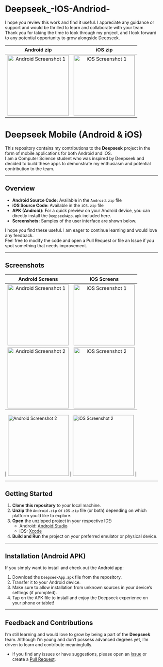 # Deepseek_-IOS-Andriod-

I hope you review this work and find it useful. I appreciate any guidance or support and would be thrilled to learn and collaborate with your team. Thank you for taking the time to look through my project, and I look forward to any potential opportunity to grow alongside Deepseek.


| **Android zip** | **iOS zip** |
| :-----------------: | :-------------: |
| <img src="https://github.com/user-attachments/assets/0eecdacd-8cb7-4f12-9449-01d2246cd619" alt="Android Screenshot 1" width="200" style="border:1px solid #ccc;"/> | <img src="https://github.com/user-attachments/assets/acec1644-50d5-437b-baac-2b7de08ae64d" alt="iOS Screenshot 1" width="200" style="border:1px solid #ccc;"/> |



# Deepseek Mobile (Android & iOS)

This repository contains my contributions to the **Deepseek** project in the form of mobile applications for both Android and iOS.  
I am a Computer Science student who was inspired by Deepseek and decided to build these apps to demonstrate my enthusiasm and potential contribution to the team.

---

## Overview

- **Android Source Code:** Available in the `Android.zip` file  
- **iOS Source Code:** Available in the `iOS.zip` file  
- **APK (Android):** For a quick preview on your Android device, you can directly install the `DeepseekApp.apk` included here.  
- **Screenshots:** Samples of the user interface are shown below.

I hope you find these useful. I am eager to continue learning and would love any feedback.  
Feel free to modify the code and open a Pull Request or file an Issue if you spot something that needs improvement.

---

## Screenshots

| **Android Screens** | **iOS Screens** |
| :-----------------: | :-------------: |
| <img src="https://github.com/user-attachments/assets/b51e839f-c9d6-459f-9552-70184cff589e" alt="Android Screenshot 1" width="200" style="border:1px solid #ccc;"/> | <img src="https://github.com/user-attachments/assets/44c4f7ad-bfda-4b39-90a8-351f6b465abc" alt="iOS Screenshot 1" width="200" style="border:1px solid #ccc;"/> |
| <img src="https://github.com/user-attachments/assets/e92b75c8-f3e2-4037-ae5a-9402c78585a1" alt="Android Screenshot 2" width="200" style="border:1px solid #ccc;"/> | <img src="https://github.com/user-attachments/assets/4da80794-e6b5-4f91-b0f8-78c1e6666379" alt="iOS Screenshot 2" width="200" style="border:1px solid #ccc;"/> |

| <img src="https://github.com/user-attachments/assets/0c3ef4a3-96f4-45a5-94a3-8aea2b3c7b69" alt="Android Screenshot 2" width="200" style="border:1px solid #ccc;"/> | <img src="https://github.com/user-attachments/assets/1fe97c54-2c2a-4fb1-a48d-f3aa5c10ef5a" alt="iOS Screenshot 2" width="200" style="border:1px solid #ccc;"/> |



---

## Getting Started

1. **Clone this repository** to your local machine.
2. **Unzip** the `Android.zip` or `iOS.zip` file (or both) depending on which platform you’d like to explore.
3. **Open** the unzipped project in your respective IDE:
   - Android: [Android Studio](https://developer.android.com/studio)
   - iOS: [Xcode](https://developer.apple.com/xcode/)
4. **Build and Run** the project on your preferred emulator or physical device.

---

## Installation (Android APK)

If you simply want to install and check out the Android app:

1. Download the `DeepseekApp.apk` file from the repository.
2. Transfer it to your Android device.
3. Make sure to allow installation from unknown sources in your device’s settings (if prompted).
4. Tap on the APK file to install and enjoy the Deepseek experience on your phone or tablet!

---

## Feedback and Contributions

I’m still learning and would love to grow by being a part of the **Deepseek** team. Although I’m young and don’t possess advanced degrees yet, I’m driven to learn and contribute meaningfully.

- If you find any issues or have suggestions, please open an [Issue](../../issues) or create a [Pull Request](../../pulls).  



